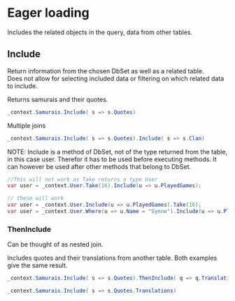 
# Eager loading
Includes the related objects in the query, data from other tables.

## Include
Return information from the chosen DbSet as well as a related table.\
Does not allow for selecting included data or filtering on which related data to include.

Returns samurais and their quotes.
```C#
_context.Samurais.Include( s => s.Quotes)
```

Multiple joins
```C#
_context.Samurais.Include( s => s.Quotes).Include( s => s.Clan)
```

NOTE: Include is a method of DbSet, not of the type returned from the table, in this case user.
Therefor it has to be used before executing methods. It can however be used after other methods that
belong to DbSet.

```C#
//This will not work as Take returns a type User
var user = _context.User.Take(16).Include(u => u.PlayedGames);

// these will work
var user = _context.User.Include(u => u.PlayedGames).Take(16);
var user = _context.User.Where(u => u.Name = "Synne").Include(u => u.PlayedGames).ToList();
```


### ThenInclude
Can be thought of as nested join.

Includes quotes and their translations from another table. Both examples give the same result.
```C#
_context.Samurais.Include( s => s.Quotes).ThenInclude( q => q.Translations )

_context.Samurais.Include( s => s.Quotes.Translations)
```
